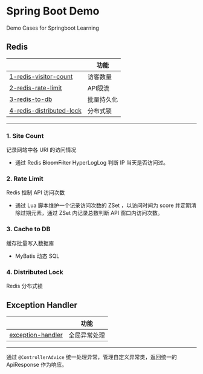 # Spring Boot Demo
Demo Cases for Springboot Learning

## 

## Redis

|                                                              | 功能       |
| ------------------------------------------------------------ | ---------- |
| [1-redis-visitor-count](https://github.com/WinterOrch/spring-boot-demo/tree/master/1-redis-visitor-count) | 访客数量   |
| [2-redis-rate-limit](https://github.com/WinterOrch/spring-boot-demo/tree/master/2-redis-rate-limit) | API限流    |
| [3-redis-to-db](https://github.com/WinterOrch/spring-boot-demo/tree/master/3-redis-to-db) | 批量持久化 |
| [4-redis-distributed-lock](https://github.com/WinterOrch/spring-boot-demo/tree/master/4-redis-distributed-lock) | 分布式锁   |

---

### 1. Site Count

记录网站中各 URI 的访问情况

- 通过 Redis ~~BloomFilter~~ HyperLogLog 判断 IP 当天是否访问过。



### 2. Rate Limit

Redis 控制 API 访问次数

- 通过 Lua 脚本维护一个记录访问次数的 ZSet ，以访问时间为 score 并定期清除过期元素，通过 ZSet 内记录总数判断 API 窗口内访问次数。 



### 3. Cache to DB

缓存批量写入数据库

- MyBatis 动态 SQL



### 4. Distributed Lock

Redis 分布式锁

</p>

## Exception Handler

|                                                              | 功能         |
| ------------------------------------------------------------ | ------------ |
| [exception-handler](https://github.com/WinterOrch/spring-boot-demo/tree/master/exception-handler) | 全局异常处理 |

---

通过 `@ControllerAdvice` 统一处理异常，管理自定义异常类，返回统一的 ApiResponse 作为响应。